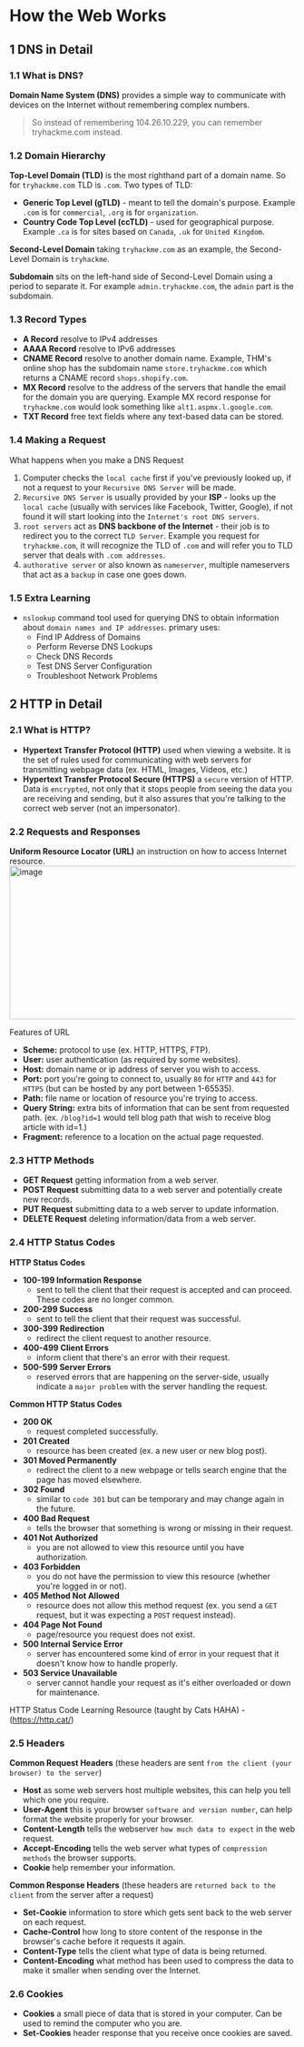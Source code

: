 # How the Web Works

## 1 DNS in Detail
### 1.1 What is DNS?
**Domain Name System (DNS)** provides a simple way to communicate with devices on the Internet without remembering complex numbers.
> So instead of remembering 104.26.10.229, you can remember tryhackme.com instead.

### 1.2 Domain Hierarchy
**Top-Level Domain (TLD)** is the most righthand part of a domain name. So for `tryhackme.com` TLD is `.com`.
Two types of TLD:
- **Generic Top Level (gTLD)** - meant to tell the domain's purpose. Example `.com` is for `commercial`, `.org` is for `organization`.
- **Country Code Top Level (ccTLD)** - used for geographical purpose. Example `.ca` is for sites based on `Canada`, `.uk` for `United Kingdom`.

**Second-Level Domain** taking `tryhackme.com` as an example, the Second-Level Domain is `tryhackme`.

**Subdomain** sits on the left-hand side of Second-Level Domain using a period to separate it. For example `admin.tryhackme.com`, the `admin` part is the subdomain.

### 1.3 Record Types
- **A Record** resolve to IPv4 addresses
- **AAAA Record** resolve to IPv6 addresses
- **CNAME Record** resolve to another domain name. Example, THM's online shop has the subdomain name `store.tryhackme.com` which returns a CNAME record `shops.shopify.com`.
- **MX Record** resolve to the address of the servers that handle the email for the domain you are querying. Example MX record response for `tryhackme.com` would look something like `alt1.aspmx.l.google.com`.
- **TXT Record** free text fields where any text-based data can be stored.

### 1.4 Making a Request
What happens when you make a DNS Request
1. Computer checks the `local cache` first if you've previously looked up, if not a request to your `Recursive DNS Server` will be made.
2. `Recursive DNS Server` is usually provided by your **ISP** - looks up the `local cache` (usually with services like Facebook, Twitter, Google), if not found it will start looking into the `Internet's root DNS servers`.
3. `root servers` act as **DNS backbone of the Internet** - their job is to redirect you to the correct `TLD Server`. Example you request for `tryhackme.com`, it will recognize the TLD of `.com` and will refer you to TLD server that deals with `.com addresses`.
4. `authorative server` or also known as `nameserver`, multiple nameservers that act as a `backup` in case one goes down.

### 1.5 Extra Learning
- `nslookup` command tool used for querying DNS to obtain information about `domain names and IP addresses`. primary uses:
  - Find IP Address of Domains
  - Perform Reverse DNS Lookups
  - Check DNS Records
  - Test DNS Server Configuration
  - Troubleshoot Network Problems

## 2 HTTP in Detail
### 2.1 What is HTTP?
- **Hypertext Transfer Protocol (HTTP)** used when viewing a website. It is the set of rules used for communicating with web servers for transmitting webpage data (ex. HTML, Images, Videos, etc.)
- **Hypertext Transfer Protocol Secure (HTTPS)** a `secure` version of HTTP. Data is `encrypted`, not only that it stops people from seeing the data you are receiving and sending, but it also assures that you're talking to the correct web server (not an impersonator).

### 2.2 Requests and Responses
**Uniform Resource Locator (URL)** an instruction on how to access Internet resource.
<img width="1140" height="270" alt="image" src="https://github.com/user-attachments/assets/313fb5a7-0c54-4396-b1bc-2ee64cb0d1d2" />

Features of URL
- **Scheme:** protocol to use (ex. HTTP, HTTPS, FTP).
- **User:** user authentication (as required by some websites).
- **Host:** domain name or ip address of server you wish to access.
- **Port:** port you're going to connect to, usually `80` for `HTTP` and `443` for `HTTPS` (but can be hosted by any port between 1-65535).
- **Path:** file name or location of resource you're trying to access.
- **Query String:** extra bits of information that can be sent from requested path. (ex. `/blog?id=1` would tell blog path that wish to receive blog article with id=1.)
- **Fragment:** reference to a location on the actual page requested.

### 2.3 HTTP Methods
- **GET Request** getting information from a web server.
- **POST Request** submitting data to a web server and potentially create new records.
- **PUT Request** submitting data to a web server to update information.
- **DELETE Request** deleting information/data from a web server.

### 2.4 HTTP Status Codes
**HTTP Status Codes**
- **100-199 Information Response**
  - sent to tell the client that their request is accepted and can proceed. These codes are no longer common.
- **200-299 Success**
  - sent to tell the client that their request was successful.
- **300-399 Redirection**
  - redirect the client request to another resource.
- **400-499 Client Errors**
  - inform client that there's an error with their request.
- **500-599 Server Errors**
  - reserved errors that are happening on the server-side, usually indicate a `major problem` with the server handling the request.

**Common HTTP Status Codes**
- **200 OK**
  - request completed successfully.
- **201 Created**
  - resource has been created (ex. a new user or new blog post).
- **301 Moved Permanently**
  - redirect the client to a new webpage or tells search engine that the page has moved elsewhere.
- **302 Found**
  - similar to `code 301` but can be temporary and may change again in the future.
- **400 Bad Request**
  - tells the browser that something is wrong or missing in their request.
- **401 Not Authorized**
  - you are not allowed to view this resource until you have authorization.
- **403 Forbidden**
  - you do not have the permission to view this resource (whether you're logged in or not).
- **405 Method Not Allowed**
  - resource does not allow this method request (ex. you send a `GET` request, but it was expecting a `POST` request instead).
- **404 Page Not Found**
  - page/resource you request does not exist.
- **500 Internal Service Error**
  - server has encountered some kind of error in your request that it doesn't know how to handle properly.
- **503 Service Unavailable**
  - server cannot handle your request as it's either overloaded or down for maintenance.

HTTP Status Code Learning Resource (taught by Cats HAHA) - (https://http.cat/)

### 2.5 Headers
**Common Request Headers**
(these headers are sent `from the client (your browser) to the server`)
- **Host** as some web servers host multiple websites, this can help you tell which one you require.
- **User-Agent** this is your browser `software and version number`, can help format the website properly for your browser.
- **Content-Length** tells the webserver `how much data to expect` in the web request.
- **Accept-Encoding** tells the web server what types of `compression methods` the browser supports.
- **Cookie** help remember your information.

**Common Response Headers**
(these headers are `returned back to the client` from the server after a request)
- **Set-Cookie** information to store which gets sent back to the web server on each request.
- **Cache-Control** how long to store content of the response in the browser's cache before it requests it again.
- **Content-Type** tells the client what type of data is being returned.
- **Content-Encoding** what method has been used to compress the data to make it smaller when sending over the Internet.

### 2.6 Cookies
- **Cookies** a small piece of data that is stored in your computer. Can be used to remind the computer who you are.
- **Set-Cookies** header response that you receive once cookies are saved.


